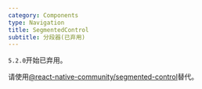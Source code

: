 ```yaml
---
category: Components
type: Navigation
title: SegmentedControl
subtitle: 分段器(已弃用)
---
```


`5.2.0`开始已弃用。

请使用[@react-native-community/segmented-control](https://github.com/react-native-community/segmented-control#usage)替代。
